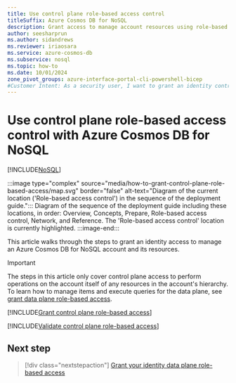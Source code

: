 ```yaml
---
title: Use control plane role-based access control
titleSuffix: Azure Cosmos DB for NoSQL
description: Grant access to manage account resources using role-based access control, Microsoft Entra, and Azure Cosmos DB for NoSQL.
author: seesharprun
ms.author: sidandrews
ms.reviewer: iriaosara
ms.service: azure-cosmos-db
ms.subservice: nosql
ms.topic: how-to
ms.date: 10/01/2024
zone_pivot_groups: azure-interface-portal-cli-powershell-bicep
#Customer Intent: As a security user, I want to grant an identity control-plane access to Azure Cosmos DB for NoSQL, so that my developer team can use the SDK of their choice with minimal code change.
---
```


# Use control plane role-based access control with Azure Cosmos DB for NoSQL

[!INCLUDE[NoSQL](../../includes/appliesto-nosql.md)]

:::image type="complex" source="media/how-to-grant-control-plane-role-based-access/map.svg" border="false" alt-text="Diagram of the current location ('Role-based access control') in the sequence of the deployment guide.":::
Diagram of the sequence of the deployment guide including these locations, in order: Overview, Concepts, Prepare, Role-based access control, Network, and Reference. The 'Role-based access control' location is currently highlighted.
:::image-end:::

This article walks through the steps to grant an identity access to manage an Azure Cosmos DB for NoSQL account and its resources.

> [!IMPORTANT]
> The steps in this article only cover control plane access to perform operations on the account itself of any resources in the account's hierarchy. To learn how to manage items and execute queries for the data plane, see [grant data plane role-based access](how-to-grant-data-plane-role-based-access.md).

[!INCLUDE[Grant control plane role-based access](../../includes/grant-control-plane-role-based-access.md)]

[!INCLUDE[Validate control plane role-based access](../../includes/validate-control-plane-role-based-access.md)]

## Next step

> [!div class="nextstepaction"]
> [Grant your identity data plane role-based access](how-to-grant-data-plane-role-based-access.md)
